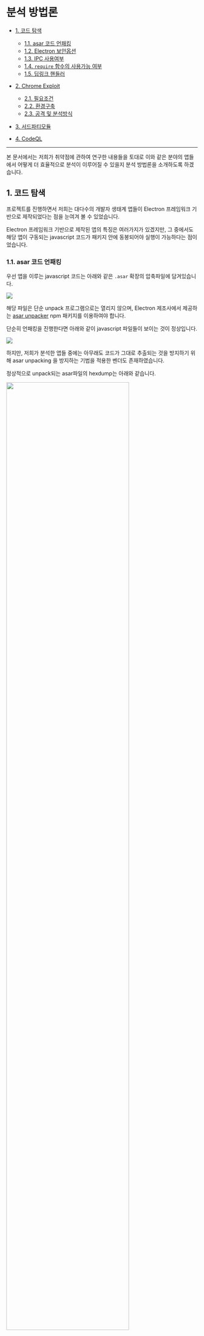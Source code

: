 # 분석 방법론

- [1. 코드 탐색](#1-코드-탐색)

  - [1.1. asar 코드 언패킹](#11-asar-코드-언패킹)
  - [1.2. Electron 보안옵션](#12-Electron-보안옵션)
  - [1.3. IPC 사용여부](#13-IPC-사용여부)
  - [1.4. `require` 함수의 사용가능 여부](#14-require-함수의-사용가능-여부)
  - [1.5. 딥링크 핸들러](#15-딥링크-핸들러)

- [2. Chrome Exploit](#2-Chrome-Exploit)

  - [2.1. 필요조건](#21-필요조건)
  - [2.2. 환경구축](#22-환경구축)
  - [2.3. 공격 및 분석방식](#23-공격-및-분석방식)

- [3. 서드파티모듈](#3-서드파티모듈)

- [4. CodeQL](#3-CodeQL)

---

본 문서에서는 저희가 취약점에 관하여 연구한 내용들을 토대로 이와 같은 분야의 앱들에서 어떻게 더 효율적으로 분석이 이루어질 수 있을지 분석 방법론을 소개하도록 하겠습니다.

## 1. 코드 탐색

프로젝트를 진행하면서 저희는 대다수의 개발자 생태계 앱들이 Electron 프레임워크 기반으로 제작되었다는 점을 눈여겨 볼 수 있었습니다.

Electron 프레임워크 기반으로 제작된 앱의 특징은 여러가지가 있겠지만, 그 중에서도 해당 앱이 구동되는 javascript 코드가 패키지 안에 동봉되어야 실행이 가능하다는 점이었습니다.

### 1.1. asar 코드 언패킹

우선 앱을 이루는 javascript 코드는 아래와 같은 `.asar` 확장의 압축파일에 담겨있습니다.

![](https://i.imgur.com/ApMFeuH.png)

해당 파일은 단순 unpack 프로그램으로는 열리지 않으며, Electron 제조사에서 제공하는 [asar unpacker](https://github.com/electron/asar) npm 패키지를 이용하여야 합니다.

단순히 언패킹을 진행한다면 아래와 같이 javascript 파일들이 보이는 것이 정상입니다.

![](https://i.imgur.com/88QMk2i.png)

하지만, 저희가 분석한 앱들 중에는 아무래도 코드가 그대로 추출되는 것을 방지하기 위해 asar unpacking 을 방지하는 기법을 적용한 벤더도 존재하였습니다.

정상적으로 unpack되는 asar파일의 hexdump는 아래와 같습니다.

<img src="https://user-images.githubusercontent.com/112851717/206965418-ed0c2775-0c78-4fd8-9ba7-53c56e5b028a.png" width=80%>

asar unpacking을 방지한 asar파일의 hexdump는 아래와 같습니다.

<img src="https://user-images.githubusercontent.com/112851717/206965411-3fb00030-e26d-4421-b521-b0e67830ef1f.png" width=80%>

위의 정상적인 asar파일과 달리 `{".codesign":{"size":-1000,"offset":"0"}`이 추가되어 있는 것을 볼 수 있습니다. 본 파일을 일반적인 방법으로 unpack하면 아래와 같은 에러가 발생합니다.

<img src="https://user-images.githubusercontent.com/112851717/206966052-c5bb8d3c-bbc2-4389-a9d6-7cef5df4146c.png" width=80%>

brute fource를 통해 `.codesign`의 `size` 값을 찾을 수 있습니다.

brute fource를 통해 `.codesign size` 값을 찾은 후에 `app.asar.unpacked`이 있는 폴더에서 unpack을 하면 정상적으로 unpack한 결과를 얻을 수 있습니다.

```python
# unpack_asar.py
import os
from threading import Thread
def brute(_min, _max):
    for i in range(_min,_max):
        tmp_data = b''
        with open('./app.asar', 'rb') as f:
            data = f.read()
            tmp_data = data[:46]
            tmp_data += bytes(str(i).encode())
            tmp_data += data[51:]
        with open(f'./work_space/{i}.asar', 'wb') as f:
            f.write(tmp_data)
        os.system(f'cp -r app.asar.unpacked ./work_space/{i}.asar.unpacked')
        a = os.system(f'npx asar extract ./work_space/{i}.asar is_unpackapp 2> /dev/null')
        if os.listdir().count('is_unpackapp'):
            return
        else:
            os.system(f'rm -rf ./work_space/{i}.asar ./work_space/{i}.asar.unpacked')

if __name__ == "__main__":
    n = 1000
    os.mkdir('./work_space')
    threads = []
    for i in range(0,20):
        b = i*n
        t = Thread(target=brute, args=(b,b+1000))
        t.start()
        threads.append(t)
    for thread in threads:
        thread.join()
```

<img src="https://user-images.githubusercontent.com/112851717/206973232-ae1fd5d9-ae09-41e5-88ff-b058c8a09962.png" width=80%>

### 1.2. Electron 보안옵션

아무 이상 없이 unpack 을 한 소스를 대상으로는 소스에 대한 난독화 또는 빌딩 여부에 상관 없이 Renderer process 에 대한 Electron 보안옵션을 체크할 수 있습니다.

해당 보안 옵션이 중요한 이유는 보안옵션에 따라서 그 뒤에 진행해나갈 공격 방식이 천차만별로 달라지기 때문입니다.

상세 보안 옵션은 [링크](https://www.electronjs.org/docs/latest/tutorial/security) 를 참고하시길 바랍니다.

본 문서를 작성하는 2022년 12월 13일 기준으로 최신 Electron 버전은 20 버전으로 존재하는 대표적 보안옵션은 아래와 같습니다.

| 종류                     | 기능 요약                                                                                                                                         |
| ------------------------ | ------------------------------------------------------------------------------------------------------------------------------------------------- |
| NodeIntegration          | Renderer Process 에서 Node.js API 를 사용할 수 있음                                                                                               |
| ContextIsolation         | MainProcess 로직과 Renderer Process 로직을 논리적으로 분리함                                                                                      |
| Sandbox                  | [Chrome Sandbox](https://chromium.googlesource.com/chromium/src/+/HEAD/docs/design/sandbox.md) 과 같이 Electron 앱과 OS 의 리소스를 서로 격리시킴 |
| NodeIntegratinoSubFrames | top frame 은 node API 사용이 불가하더라도, iframe 에서는 node API 를 사용할 수 있게 허용할 수 있는 옵션                                           |

해당 옵션을 분석하는 방식은 코드 분석으로 진행하여도 가능하오나, 아래 소스를 보시면 해당 보안 옵션은 [BrowserWindow 함수](https://www.electronjs.org/docs/latest/api/browser-window) 로 Renderer Process 객체를 생성하는 부분에서 사용된다는 **고정적 특징** 이 존재합니다.

```javascript
// RendererProcess_Example.js
_browser = new BrowserWindow({
  webPreferences: {
    nodeIntegration: true,
    contextIsolation: false,
    enableRemoteModule: true,
  },
});
```

그러므로 해당 부분을 트레이싱 하면 비교적 취약한 부분을 탐색하는데 용이합니다.

하지만 저희 Dev Ranger 팀은 이러한 패턴을 파악하여 손쉽게 CodeQL 을 통해 취약 옵션이 적용되어있는 부분을 탐색할 수 있도록 쿼리를 제작하였습니다.

아래는 수많은 보안 옵션 중, `nodeIntegration` 이 취약한 부분을 탐색하는 쿼리로 소스가 빌드되었거나 난독화 된 소스에서도 신속하고 정확한 스캐닝이 가능합니다.

```javascript
/**
 * @kind problem
 * @id js/selectNodeIntegration
 * @name selectNodeIntegration
 * @description 앱 내에서 NodeJS API 사용가능
 * @problem.severity error
 * @precision high
 */

import javascript

//nodeIntegration: 0!
predicate isVulnNodeIntegration(Property props, Label label, UnaryExpr unexpr){
    // label 이 동일하고
    label.getName()="nodeIntegration" and props.getAChild() = label
    and
    // 속성이 취약한 Prop 이면 true
    unexpr.toString()="!0" and props.getAChild()=unexpr
}
from Property props, Label label, UnaryExpr unexpr
where isVulnNodeIntegration(props, label, unexpr)
select props, "NodeIntegration is enabled"

```

### 1.3. IPC 사용여부

[IPC](https://www.electronjs.org/docs/latest/api/ipc-main) 란 Electron 에 존재하는 Main Process 와 Renderer Process 사이에서 검증된 통신을 할 수 있도록 개발자 측에서 미리 정의해둔 함수 및 모듈입니다.

![](https://i.imgur.com/CbkbIfD.png)

위 사진은 IPC 가 동작하는 간략한 예시 입니다. 만약 Renderer 측에서 알림창을 그려주길 원하면, 앱은 Main Process 에 미리 정의되어있는 알림창 띄우기 함수를 사용해야만합니다. 이것이 개발자가 보안을 위해 적용한 일종의 룰이라고 생각하면 됩니다.

이는 `contextIsolation` 옵션이 활성화 되어있을 때, Main Process 와 통신할 수 있는 유일한 소통창구가 되는데 만약 이러한 함수 정의에 취약점이 존재한다면 `contextIsolation` 보안옵션이 활성화되어 안전한 상황에서도 XSS 및 RCE 같은 침투 상황이 발생할 수 있는 것입니다.

이러한 IPC 는 아래와 같이 `ipcMain` 및 `ipcRenderer` 모듈을 import 또는 require 하는 부분에 정의되어있는 경우가 많습니다.

```javascript
import { ipcMain } from "electron";
// or
import { ipcRenderer } from "electron";
```

아래는 Dev Ranger 팀의 취약점 연구 결과로 발견한 취약하게 정의된 IPC 함수의 예시입니다.

본 함수는 사용자의 개인 설정을 조작할 수 있는 IPC 함수로, 공격 페이로드를 통해 해당 `settings-change` 함수를 트리거 시키면 공격자 마음대로 사용자의 설정을 조작할 수 있는 것입니다.

```javascript
ipcMain.on("settings-change", _onSettingsChange);
function _onSettingsChange(event, data) {
  logger.warn(`${FILE_NAME}_onSettingsChange()`, data);
  const settingsBrowser = _browser.settingsBrowser;
  if (settingsBrowser) {
    if (!data.useDirectDownload) {
      data.downloadPath = "";
    }
    if (data.autoStart) {
      _setting.enableAutoLaunch();
    } else if (!data.autoStart) {
      _setting.disableAutoLaunch();
    }
    _setting.saveSetting(data);
    settingsBrowser.webContents.send("saved-success");
  }
}
```

### 1.4. `require` 함수의 사용가능 여부

(nodeIntegration, **webpack_require** , nodeRequire 등등 서술 예정)

### 1.5. 딥링크 핸들러

Electron 앱의 경우는 어떠한 OS나 플랫폼에도 구애받지 않기위한 크로스플랫폼이라는 특성을 갖고 있습니다.

그러한 크로스 플랫폼을 가능하게 해주는 기능 중 하나가 [딥링크 기능](https://www.electronjs.org/docs/latest/tutorial/launch-app-from-url-in-another-app) 입니다.

예를 들면, skype 앱의 경우에는 딥링크를 아래와 같이 활용하고 있습니다.

`skype://<username>?<action>`

이와 같은 URL 형식을 전달하면, skype 앱을 굳이 클릭해서 열지않아도 해당 user 에 대해 원하는 action 을 하도록 유도할 수 있습니다. `skype://devranger?call` 이라는 URL 을 주면 통화하는 화면으로 바로 넘어가도록 유도할 수 있는 것입니다.

이러한 딥링크는 편리성이라는 장점을 갖고있는 반면에 Zero Click 취약점을 유도할 수 있는 좋은 도구가 되기도 합니다.

예를 들면, 현재 패치된 [RunJS](https://runjs.app/) 의 경우 딥링크 핸들러가 패치되기 이전에 아래와 같은 딥링크 기능이 존재했습니다.

`runjs://<something>?script=<javascript code encoded with base64>`

위 URL 에서 보이듯이 script 인자에 base64 로 인코딩한 자바스크립트 코드를 전달해주면, RunJS 앱에서 해당 javascript 코드를 바로 실행시킵니다.

해당 기능은 RunJS 측에서 공식적으로 공개한 기능은 명백하게 아니지만, `<appname>://` 으로 시작하는 URL 을 파싱하는 **딥링크 핸들러** 기능이 어딘가에는 분명 정의되어있다는 Electron 앱의 특성 및 패턴을 파악하고 분석을 하여 발굴 해낼 수 있었던 취약점입니다.

이러한 딥링크 핸들러는 정의 패턴이 앱마다 굉장히 천차만별이고, 정의 위치 또한 일정하지 않기 때문에 CodeQL 로 핸들러 위치를 신속히 파악하는 것이 굉장히 중요합니다. 아래는 그에 대한 예시 쿼리문입니다.

```javascript
  /**
 * @name Empty block
 * @kind problem
 * @problem.severity warning
 * @id javascript/example/empty-block
 */
import javascript

from DataFlow::MethodCallNode startFunc
, string arg1StartFunc
, ExprStmt expr
, string scheme
where
    startFunc.getMethodName() = "startsWith"
    and arg1StartFunc = startFunc.getArgument(0).getStringValue()
    and arg1StartFunc.regexpMatch("^.*://.*$")

    and scheme = expr.getAToken().toString()
    and not scheme.regexpMatch("^.*"+arg1StartFunc+".*$")
    and scheme.regexpMatch("^.*://.*$")

select startFunc.getArgument(0), "to" , scheme
```

## 2. Chrome Exploit

Electron 보안 옵션 중, `nodeIntegration` 이 비활성화 되어있어서 node API 를 사용할 수 없으며, `sandbox` 또한 걸려있을 경우 위에 서술한 분석방법은 대부분은 효용이 없는 방법이 될 것입니다.

그러나 이런 경우에 앱이 낮은 버전의 Electron 프레임워크를 사용하여, 그에 종속되는 Chrome 엔진 버전 또한 낮을 경우 기존에 공개된 1-day Chrome Exploitation 을 이용하거나 개량하여 Exploit 이 가능할 수 있습니다.

### 2.1. 필요조건

우선 현재 Exploit 하고자하는 Electron 내의 Chrome 엔진 버전에 대한 취약점이 존재해야합니다.
해당 취약점에 대해서는 직접 디버깅하거나 퍼징하여 찾거나, 기존에 존재하는 Chrome Exploitation 또는 [Chromium Bug](https://bugs.chromium.org/p/chromium/issues/list) 를 개량하는 방식 등이 존재합니다.

각 OS 별 Electron 디버깅 가능환경은 다음과 같습니다.

| OS      | Debugger                                                                                              |
| ------- | ----------------------------------------------------------------------------------------------------- |
| Windows | [windbg](https://learn.microsoft.com/ko-kr/windows-hardware/drivers/debugger/debugger-download-tools) |
| Linux   | [gdb](https://www.sourceware.org/gdb/)                                                                |
| Mac     | [lldb](https://lldb.llvm.org/)                                                                        |

### 2.2. 환경구축

분석을 하기위한 환경 구축은 다음과 같습니다.

우선 버전파악에 초점을 맞추어야합니다. 각 앱의 Electron 버전과 Chrome 엔진 버전은 앱의 `개발자도구 - Network` 탭에 들어가면, 앱이 통신하면서 header 로 전달하는 **User-Agent** 를 통해 파악할 수 있습니다.

<img src="https://i.imgur.com/MeBdWml.png" alt="" style="width:70%"></img>

![](https://i.imgur.com/e29ksUb.png)

버전 확인에 성공하였다면, 이제 그것에 맞는 [디버깅 심볼](https://github.com/electron/electron/releases) 을 가져오면 분석 준비가 완료됩니다.

<img src="https://i.imgur.com/qEYUOIE.png" style="width:40%"></img>

### 2.3. 공격 및 분석방식

Chrome Exploitation 을 이용한 공격 루트에는 [1.2.](#12-electron-보안옵션)에서 설명한 옵션들이 다 활성화되어있다는 가정하에, `Sandbox` 옵션에 따라 크게 두 가지로 구분할 수 있습니다.

#### 2.3.1. `Sandbox` 보안옵션이 활성화 되어있을 때

`Sandbox` 옵션이 활성화 되어있는 경우, 앱 내에서 보안 옵션을 강제로 조작하여 취약점 트리거로 연계할 수 있습니다.

예를 들면, 아래와 같이 Renderer Process 에 `ContextIsolation` 과 `Sandbox` 옵션이 걸려있을 경우, 해당 프로세스는 **Main Process** 와 **Node API** 에 접근이 불가합니다.

![](https://i.imgur.com/lZSDEPg.png)

이 때, 해당 앱에 존재하는 Chrome 취약점을 이용하여 Exploit 을 진행하면, 아래와 같이 `ContextIsolation` 을 비활성화 하고, `NodeIntegration` 옵션을 강제 활성화 하여 **Main Process** 및 **Node API** 를 연결 시킬 수 있습니다.

![](https://i.imgur.com/bqNFdVk.png)

이러한 결과를 낼 수 있도록 Dev Ranger 팀이 사용한 방법 중 하나는 아래와 같습니다.

![](https://i.imgur.com/soz8108.png)

Chrome Exploitation 을 통해 **Fake Object** 를 생성하여 앱에 존재하는 `window` 객체의 주소를 leak 할 수 있는 경우, 디버깅을 통해 각 보안옵션에 대한 offset 을 구해낼 수 있습니다. 그 후에는 offset 을 이용하여 옵션들을 조작하면 성공적으로 Exploit 을 진행할 수 있습니다.

단, Electron 버전 별로 offset 이 굉장히 달라지기 때문에 [2.2. 환경구축](#22-환경구축) 의 환경을 기반으로한 디버깅이 필수적입니다.

그리고 보안옵션 중에서도 `ContextIsolation` 을 비활성화 시키는 경우에는 [1. 코드 분석](#1-코드-탐색) 과 동반하여 **Prototype Pollution** 공격 또한 가능함을 발견할 수 있었습니다.

#### 2.3.2. `Sandbox` 보안옵션이 비활성화 되어있을 때

`Sandbox` 옵션이 비활성화 되어있는 경우에는 OS 의 리소스를 자유롭게 사용가능하다는 점에 의거하여, 메모리에 쉘코드를 쓰는 쪽으로 Exploit 을 진행합니다. 이는 `Sandbox` 옵션이 활성화되었을 때, 일일히 offset 을 알아내서 Exploit 하는 것보다 조금 더 심플하다는 장점이 있습니다.

Dev Ranger 팀의 경우에는 V8 에 자체 내장되어있는 [WASM](https://chromium.googlesource.com/v8/v8/+/refs/heads/main/src/wasm/wasm-objects.h) 객체를 할당 받는 접근을 하였습니다. WASM 객체를 할당받게 되면 해당 메모리 영역은 웹어셈을 읽고,쓰고,실행하기 위해 **Read/Write/Execute** 권한을 갖게 됩니다.

저희는 이러한 메모리 영역에 쉘코드를 입혀서 Remote Code Execution 을 트리거하는 방식을 사용하였습니다.

추가적인 연구결과로는 V8 프로세스 메모리에 존재하는 일반 함수의 코드를 덮어씌워도 같은 취약점을 트리거할 수 있다는 결론을 낼 수 있었습니다.

## 3. 서드파티모듈

## 4. CodeQL
